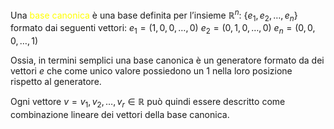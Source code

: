 Una <font color="#ffff00">base canonica</font> è una base definita per l’insieme $\mathbb{R}^n$:
$\{e_{1},e_{2},\dots,e_{n}\}$
formato dai seguenti vettori:
$e_{1}=(1,0,0,\dots,0)$
$e_{2}=(0,1,0,\dots,0)$
$e_{n}=(0,0,0,\dots,1)$

Ossia, in termini semplici una base canonica è un generatore formato da dei vettori $e$ che come unico valore possiedono un 1 nella loro posizione rispetto al generatore.

Ogni vettore $v=v_{1},v_{2},\dots,v_{r}\in\mathbb{R}$ può quindi essere descritto come combinazione lineare dei vettori della base canonica.
